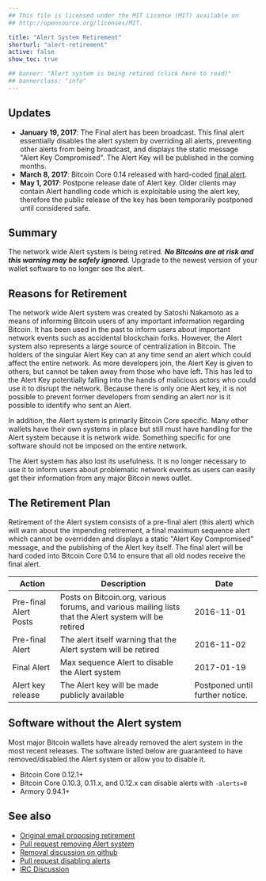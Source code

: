 ```yaml
---
## This file is licensed under the MIT License (MIT) available on
## http://opensource.org/licenses/MIT.

title: "Alert System Retirement"
shorturl: "alert-retirement"
active: false
show_toc: true

## banner: "Alert system is being retired (click here to read)"
## bannerclass: "info"
---
```


<div class="post-content" markdown="1">

## Updates

* **January 19, 2017**: The Final alert has been broadcast. This final alert essentially disables the alert system by overriding all
alerts, preventing other alerts from being broadcast, and displays the static message "Alert Key Compromised". The Alert Key
will be published in the coming months.
* **March 8, 2017**: Bitcoin Core 0.14 released with hard-coded [final alert](https://bitcoin.org/en/release/v0.14.0#final-alert).
* **May 1, 2017**: Postpone release date of Alert key. Older clients may contain Alert handling code which is exploitable using the alert key, therefore the public release of the key has been temporarily postponed until considered safe.
</div>

<div class="toccontent-block boxexpand expanded" markdown="1">

## Summary

The network wide Alert system is being retired. **_No Bitcoins are at risk and this warning may be safely ignored._**
Upgrade to the newest version of your wallet software to no longer see the alert.
</div>

<div class="toccontent-block boxexpand expanded" markdown="1">

## Reasons for Retirement

The network wide Alert system was created by Satoshi Nakamoto as a means of informing Bitcoin users of any important
information regarding Bitcoin. It has been used in the past to inform users about important network events such as
accidental blockchain forks. However, the Alert system also represents a large source of centralization in Bitcoin.
The holders of the singular Alert Key can at any time send an alert which could affect the entire network. As more
developers join, the Alert Key is given to others, but cannot be taken away from those who have left. This has led
to the Alert Key potentially falling into the hands of malicious actors who could use it to disrupt the network. Because
there is only one Alert key, it is not possible to prevent former developers from sending an alert nor is it possible
to identify who sent an Alert.

In addition, the Alert system is primarily Bitcoin Core specific. Many other wallets have their own systems in place but
still must have handling for the Alert system because it is network wide. Something specific for one software should
not be imposed on the entire network.

The Alert system has also lost its usefulness. It is no longer necessary to use it to inform users about problematic network
events as users can easily get their information from any major Bitcoin news outlet.
</div>

<div class="toccontent-block boxexpand expanded" markdown="1">

## The Retirement Plan

Retirement of the Alert system consists of a pre-final alert (this alert) which will warn about the impending retirement, a
final maximum sequence alert which cannot be overridden and displays a static "Alert Key Compromised" message, and the
publishing of the Alert key itself. The final alert will be hard coded into Bitcoin Core 0.14 to ensure that all old nodes
receive the final alert.

|Action|Description|Date|
|---|---|---|
|Pre-final Alert Posts|Posts on Bitcoin.org, various forums, and various mailing lists that the Alert system will be retired|2016-11-01|
|Pre-final Alert|The alert itself warning that the Alert system will be retired|2016-11-02|
|Final Alert|Max sequence Alert to disable the Alert system|2017-01-19|
|Alert key release|The Alert key will be made publicly available|Postponed until further notice.|
</div>

<div class="toccontent-block boxexpand expanded" markdown="1">

## Software without the Alert system

Most major Bitcoin wallets have already removed the alert system in the most recent releases. The software listed below
are guaranteed to have removed/disabled the Alert system or allow you to disable it.

* Bitcoin Core 0.12.1+
* Bitcoin Core 0.10.3, 0.11.x, and 0.12.x can disable alerts with `-alerts=0`
* Armory 0.94.1+
</div>

<div class="toccontent-block boxexpand expanded" markdown="1">

## See also

* [Original email proposing retirement](https://lists.linuxfoundation.org/pipermail/bitcoin-dev/2016-September/013104.html)
* [Pull request removing Alert system](https://github.com/bitcoin/bitcoin/pull/7692)
* [Removal discussion on github](https://github.com/bitcoin/bitcoin/pull/6260)
* [Pull request disabling alerts](https://github.com/bitcoin/bitcoin/pull/6274)
* [IRC Discussion](https://botbot.me/freenode/bitcoin-core-dev/2016-09-22/?msg=73446303&page=6)
</div>